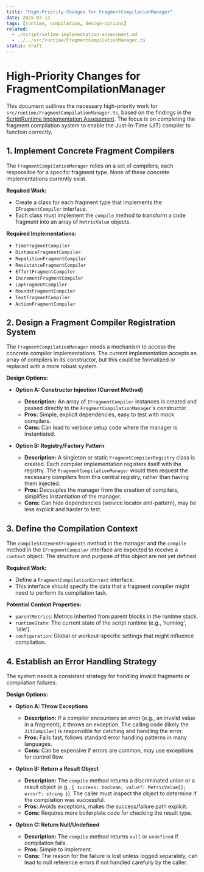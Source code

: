 ```yaml
---
title: "High-Priority Changes for FragmentCompilationManager"
date: 2025-07-13
tags: [runtime, compilation, design-options]
related:
  - ./scriptruntime-implementation-assessment.md
  - ../../src/runtime/FragmentCompilationManager.ts
status: draft
---
```


# High-Priority Changes for FragmentCompilationManager

This document outlines the necessary high-priority work for `src/runtime/FragmentCompilationManager.ts`, based on the findings in the [ScriptRuntime Implementation Assessment](./scriptruntime-implementation-assessment.md). The focus is on completing the fragment compilation system to enable the Just-In-Time (JIT) compiler to function correctly.

## 1. Implement Concrete Fragment Compilers

The `FragmentCompilationManager` relies on a set of compilers, each responsible for a specific fragment type. None of these concrete implementations currently exist.

**Required Work:**
- Create a class for each fragment type that implements the `IFragmentCompiler` interface.
- Each class must implement the `compile` method to transform a code fragment into an array of `MetricValue` objects.

**Required Implementations:**
- `TimeFragmentCompiler`
- `DistanceFragmentCompiler`
- `RepetitionFragmentCompiler`
- `ResistanceFragmentCompiler`
- `EffortFragmentCompiler`
- `IncrementFragmentCompiler`
- `LapFragmentCompiler`
- `RoundsFragmentCompiler`
- `TextFragmentCompiler`
- `ActionFragmentCompiler`

## 2. Design a Fragment Compiler Registration System

The `FragmentCompilationManager` needs a mechanism to access the concrete compiler implementations. The current implementation accepts an array of compilers in its constructor, but this could be formalized or replaced with a more robust system.

**Design Options:**

*   **Option A: Constructor Injection (Current Method)**
    *   **Description:** An array of `IFragmentCompiler` instances is created and passed directly to the `FragmentCompilationManager`'s constructor.
    *   **Pros:** Simple, explicit dependencies, easy to test with mock compilers.
    *   **Cons:** Can lead to verbose setup code where the manager is instantiated.

*   **Option B: Registry/Factory Pattern**
    *   **Description:** A singleton or static `FragmentCompilerRegistry` class is created. Each compiler implementation registers itself with the registry. The `FragmentCompilationManager` would then request the necessary compilers from this central registry, rather than having them injected.
    *   **Pros:** Decouples the manager from the creation of compilers, simplifies instantiation of the manager.
    *   **Cons:** Can hide dependencies (service locator anti-pattern), may be less explicit and harder to test.

## 3. Define the Compilation Context

The `compileStatementFragments` method in the manager and the `compile` method in the `IFragmentCompiler` interface are expected to receive a `context` object. The structure and purpose of this object are not yet defined.

**Required Work:**
- Define a `FragmentCompilationContext` interface.
- This interface should specify the data that a fragment compiler might need to perform its compilation task.

**Potential Context Properties:**
- `parentMetrics`: Metrics inherited from parent blocks in the runtime stack.
- `runtimeState`: The current state of the script runtime (e.g., 'running', 'idle').
- `configuration`: Global or workout-specific settings that might influence compilation.

## 4. Establish an Error Handling Strategy

The system needs a consistent strategy for handling invalid fragments or compilation failures.

**Design Options:**

*   **Option A: Throw Exceptions**
    *   **Description:** If a compiler encounters an error (e.g., an invalid value in a fragment), it throws an exception. The calling code (likely the `JitCompiler`) is responsible for catching and handling the error.
    *   **Pros:** Fails fast, follows standard error handling patterns in many languages.
    *   **Cons:** Can be expensive if errors are common, may use exceptions for control flow.

*   **Option B: Return a Result Object**
    *   **Description:** The `compile` method returns a discriminated union or a result object (e.g., `{ success: boolean; value?: MetricValue[]; error?: string }`). The caller must inspect the object to determine if the compilation was successful.
    *   **Pros:** Avoids exceptions, makes the success/failure path explicit.
    *   **Cons:** Requires more boilerplate code for checking the result type.

*   **Option C: Return Null/Undefined**
    *   **Description:** The `compile` method returns `null` or `undefined` if compilation fails.
    *   **Pros:** Simple to implement.
    *   **Cons:** The reason for the failure is lost unless logged separately, can lead to null reference errors if not handled carefully by the caller.
